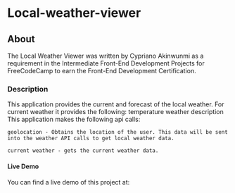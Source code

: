 # Local-weather-viewer
## About
The Local Weather Viewer was written by Cypriano  Akinwunmi as a requirement in the Intermediate Front-End Development Projects for FreeCodeCamp to earn the Front-End Development Certification.
### Description
This application provides the current and forecast of the local weather.
For current weather it provides the following:
temperature
weather description
This application makes the following api calls:

    geolocation - Obtains the location of the user. This data will be sent into the weather API calls to get local weather data.

    current weather - gets the current weather data.
#### Live Demo
You can find a live demo of this project at: 

